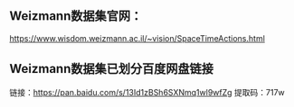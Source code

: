 ## Weizmann数据集官网：
https://www.wisdom.weizmann.ac.il/~vision/SpaceTimeActions.html
## Weizmann数据集已划分百度网盘链接
链接：https://pan.baidu.com/s/13Id1zBSh6SXNmq1wl9wfZg 
提取码：717w
